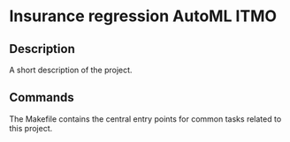 # Insurance regression AutoML ITMO

## Description

A short description of the project.

## Commands

The Makefile contains the central entry points for common tasks related to this project.
